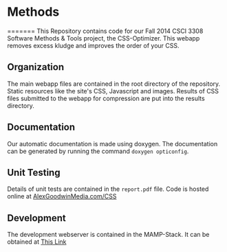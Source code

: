 # Methods
=======
This Repository contains code for our Fall 2014 CSCI 3308 Software Methods & Tools project, the CSS-Optimizer. This webapp removes excess kludge and improves the order of your CSS.

## Organization
The main webapp files are contained in the root directory of the repository. Static resources like the site's CSS, Javascript and images. Results of CSS files submitted to the webapp for compression are put into the results directory.

## Documentation
Our automatic documentation is made using doxygen.  The documentation can be generated by running the command `doxygen opticonfig`.

## Unit Testing
Details of unit tests are contained in the `report.pdf` file.  Code is hosted online at [AlexGoodwinMedia.com/CSS](www.alexgoodwinmedia.com/CSS)

## Development
The development webserver is contained in the MAMP-Stack.  It can be obtained at [This Link](www.mamp.info)
